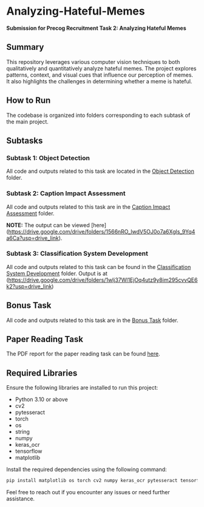 # Analyzing-Hateful-Memes
**Submission for Precog Recruitment Task 2: Analyzing Hateful Memes**

## Summary
This repository leverages various computer vision techniques to both qualitatively and quantitatively analyze hateful memes. The project explores patterns, context, and visual cues that influence our perception of memes. It also highlights the challenges in determining whether a meme is hateful.

## How to Run
The codebase is organized into folders corresponding to each subtask of the main project.

## Subtasks

### Subtask 1: Object Detection
All code and outputs related to this task are located in the [Object Detection](Object%20Detection) folder.

### Subtask 2: Caption Impact Assessment
All code and outputs related to this task are in the [Caption Impact Assessment](Caption%20Impact%20Assessment) folder.

**NOTE:** The output can be viewed [here] (https://drive.google.com/drive/folders/1566nRO_lwdV5OJ0o7a6Xgls_9Yq4a6Ca?usp=drive_link).

### Subtask 3: Classification System Development
All code and outputs related to this task can be found in the [Classification System Development](Classification) folder. Output is at   (https://drive.google.com/drive/folders/1wlj37Wl1EjOq4utz9y8im295cvvQE6k2?usp=drive_link)
## Bonus Task
All code and outputs related to this task are in the [Bonus Task](Bonus%20) folder.

## Paper Reading Task
The PDF report for the paper reading task can be found [here]([Reading_Task_Report.pdf](https://github.com/rohitsalla/Analyzing-Hateful-Memes/blob/main/research%20paper%20report.pdf)).

## Required Libraries
Ensure the following libraries are installed to run this project:

- Python 3.10 or above
- cv2
- pytesseract
- torch
- os
- string
- numpy
- keras_ocr
- tensorflow
- matplotlib

Install the required dependencies using the following command:
```sh
pip install matplotlib os torch cv2 numpy keras_ocr pytesseract tensorflow string
```

Feel free to reach out if you encounter any issues or need further assistance.
